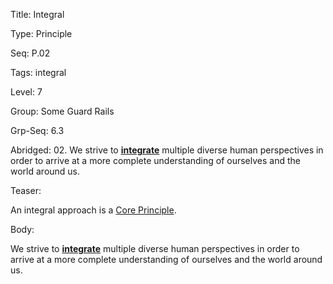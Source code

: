 Title:  Integral

Type:   Principle

Seq:    P.02

Tags:   integral

Level:  7

Group:   Some Guard Rails

Grp-Seq: 6.3

Abridged: 02. We strive to **[integrate](https://www.practopians.org/tags/integral.html)** multiple diverse human perspectives in order to arrive at a more complete understanding of ourselves and the world around us.

Teaser: 
 
An integral approach is a [Core Principle](../core/principles.html).

Body:   
 
We strive to **[integrate][integral]** multiple diverse human perspectives in order to arrive at a more complete understanding of ourselves and the world around us.

[integral]:     ../tags/integral.html


